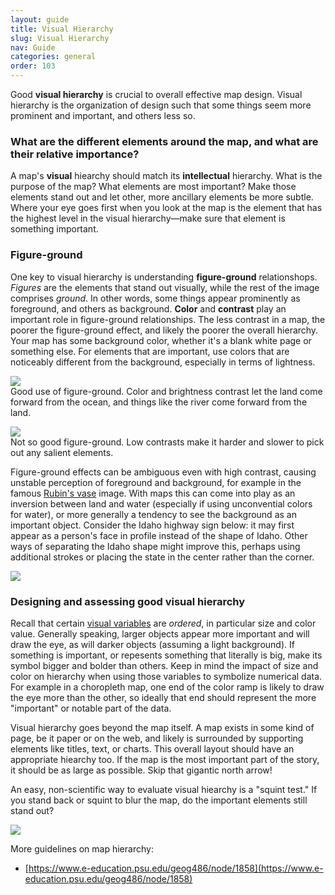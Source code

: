 ```yaml
---
layout: guide
title: Visual Hierarchy
slug: Visual Hierarchy
nav: Guide
categories: general
order: 103
---
```


Good **visual hierarchy** is crucial to overall effective map design. Visual hierarchy is the organization of design such that some things seem more prominent and important, and others less so.

### What are the different elements around the map, and what are their relative importance?

A map's **visual** hiearchy should match its **intellectual** hierarchy. What is the purpose of the map? What elements are most important? Make those elements stand out and let other, more ancillary elements be more subtle. Where your eye goes first when you look at the map is the element that has the highest level in the visual hierarchy—make sure that element is something important.

### Figure-ground

One key to visual hierarchy is understanding **figure-ground** relationshops. _Figures_ are the elements that stand out visually, while the rest of the image comprises _ground_. In other words, some things appear prominently as foreground, and others as background. **Color** and **contrast** play an important role in figure-ground relationships. The less contrast in a map, the poorer the figure-ground effect, and likely the poorer the overall hierarchy. Your map has some background color, whether it's a blank white page or something else. For elements that are important, use colors that are noticeably different from the background, especially in terms of lightness.

![]({{site.baseurl}}/media/guide/figure_ground_good.jpg)  
<span class="caption">Good use of figure-ground. Color and brightness contrast let the land come forward from the ocean, and things like the river come forward from the land.</span>

![]({{site.baseurl}}/media/guide/figure_ground_bad.jpg)  
<span class="caption">Not so good figure-ground. Low contrasts make it harder and slower to pick out any salient elements.</span>

Figure-ground effects can be ambiguous even with high contrast, causing unstable perception of foreground and background, for example in the famous [Rubin's vase](https://en.wikipedia.org/wiki/Rubin_vase) image. With maps this can come into play as an inversion between land and water (especially if using unconvential colors for water), or more generally a tendency to see the background as an important object. Consider the Idaho highway sign below: it may first appear as a person's face in profile instead of the shape of Idaho. Other ways of separating the Idaho shape might improve this, perhaps using additional strokes or placing the state in the center rather than the corner.

![]({{site.baseurl}}/media/guide/idaho_highway.png)  

### Designing and assessing good visual hierarchy

Recall that certain [visual variables](../general/visual-variables) are _ordered_, in particular size and color value. Generally speaking, larger objects appear more important and will draw the eye, as will darker objects (assuming a light background). If something is important, or repesents something that literally is big, make its symbol bigger and bolder than others. Keep in mind the impact of size and color on hierarchy when using those variables to symbolize numerical data. For example in a choropleth map, one end of the color ramp is likely to draw the eye more than the other, so ideally that end should represent the more "important" or notable part of the data.

Visual hierarchy goes beyond the map itself. A map exists in some kind of page, be it paper or on the web, and likely is surrounded by supporting elements like titles, text, or charts. This overall layout should have an appropriate hiearchy too. If the map is the most important part of the story, it should be as large as possible. Skip that gigantic north arrow!

An easy, non-scientific way to evaluate visual hiearchy is a "squint test." If you stand back or squint to blur the map, do the important elements still stand out?

![]({{site.baseurl}}/media/guide/squint.png)

More guidelines on map hierarchy:  

* [https://www.e-education.psu.edu/geog486/node/1858](https://www.e-education.psu.edu/geog486/node/1858)